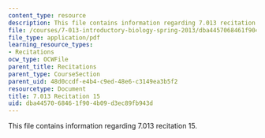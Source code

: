 ```yaml
---
content_type: resource
description: This file contains information regarding 7.013 recitation 15.
file: /courses/7-013-introductory-biology-spring-2013/dba4457068461f904b09d3ec89fb943d_MIT7_013S12_Recitation_15.pdf
file_type: application/pdf
learning_resource_types:
- Recitations
ocw_type: OCWFile
parent_title: Recitations
parent_type: CourseSection
parent_uid: 48d0ccdf-e4b4-c9ed-48e6-c3149ea3b5f2
resourcetype: Document
title: 7.013 Recitation 15
uid: dba44570-6846-1f90-4b09-d3ec89fb943d
---
```

This file contains information regarding 7.013 recitation 15.

